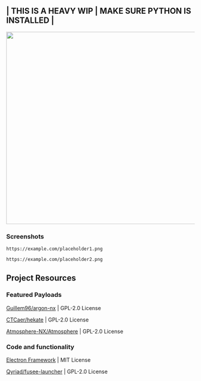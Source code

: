 <h2>| THIS IS A HEAVY WIP | MAKE SURE PYTHON IS INSTALLED |</h2>
<a href="#">
<img src="https://kckarnige.is-a.dev/OrbitNX/orbitnx-newlogo.png" width="512px">
</a>

### Screenshots
``https://example.com/placeholder1.png``

``https://example.com/placeholder2.png``

## Project Resources

### Featured Payloads

[Guillem96/argon-nx](https://github.com/Guillem96/argon-nx) | GPL-2.0 License

[CTCaer/hekate](https://github.com/CTCaer/hekate) | GPL-2.0 License

[Atmosphere-NX/Atmosphere](https://github.com/atmosphere-nx/atmosphere) | GPL-2.0 License


### Code and functionality 
[Electron Framework](https://electronjs.org) | MIT License

[Qyriad/fusee-launcher](https://github.com/Qyriad/fusee-launcher) | GPL-2.0 License
